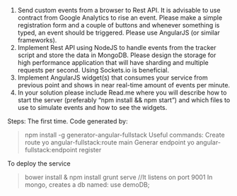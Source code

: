 1.  Send custom events from a browser to Rest API. It is advisable to use contract from Google Analytics to rise an event. Please make a simple registration form and a couple of buttons and whenever something is typed, an event should be triggered. Please use AngularJS (or similar frameworks).
2.  Implement Rest API using NodeJS to handle events from the tracker script and store the data in MongoDB. Please design the storage for high performance application that will have sharding and multiple requests per second. Using Sockets.io is beneficial.
3.  Implement AngularJS widget(s) that consumes your service from previous point and shows in near real-time amount of events per minute.
4.  In your solution please include Read.me where you will describe how to start the server (preferably “npm install && npm start”) and which files to use to simulate events and how to see the widgets.

Steps:
The first time. Code generated by:
> npm install -g generator-angular-fullstack
Useful commands:
> Create route
yo angular-fullstack:route main
> Generar endpoint
	yo angular-fullstack:endpoint register

To deploy the service
> bower install & npm install
> grunt serve //It listens on port 9001
> In mongo, creates a db named: use demoDB;


